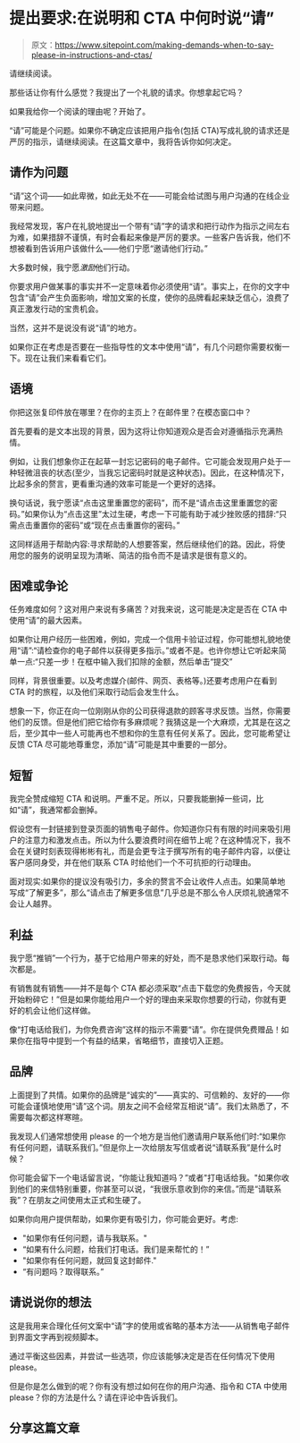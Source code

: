 # 提出要求:在说明和 CTA 中何时说“请”

> 原文：<https://www.sitepoint.com/making-demands-when-to-say-please-in-instructions-and-ctas/>

请继续阅读。

那些话让你有什么感觉？我提出了一个礼貌的请求。你想拿起它吗？

如果我给你一个阅读的理由呢？开始了。

“请”可能是个问题。如果你不确定应该把用户指令(包括 CTA)写成礼貌的请求还是严厉的指示，请继续阅读。在这篇文章中，我将告诉你如何决定。

## 请作为问题

“请”这个词——如此卑微，如此无处不在——可能会给试图与用户沟通的在线企业带来问题。

我经常发现，客户在礼貌地提出一个带有“请”字的请求和把行动作为指示之间左右为难，如果措辞不谨慎，有时会看起来像是严厉的要求。一些客户告诉我，他们不想被看到告诉用户该做什么——他们宁愿“邀请他们行动。”

大多数时候，我宁愿*激励*他们行动。

你要求用户做某事的事实并不一定意味着你必须使用“请”。事实上，在你的文字中包含“请”会产生负面影响，增加文案的长度，使你的品牌看起来缺乏信心，浪费了真正激发行动的宝贵机会。

当然，这并不是说没有说“请”的地方。

如果你正在考虑是否要在一些指导性的文本中使用“请”，有几个问题你需要权衡一下。现在让我们来看看它们。

## 语境

你把这张复印件放在哪里？在你的主页上？在邮件里？在模态窗口中？

首先要看的是文本出现的背景，因为这将让你知道观众是否会对遵循指示充满热情。

例如，让我们想象你正在起草一封忘记密码的电子邮件。它可能会发现用户处于一种轻微沮丧的状态(至少，当我忘记密码时就是这种状态)。因此，在这种情况下，比起多余的赘言，更看重沟通的效率可能是一个更好的选择。

换句话说，我宁愿读“点击这里重置您的密码”，而不是“请点击这里重置您的密码。”如果你认为“点击这里”太过生硬，考虑一下可能有助于减少挫败感的措辞:“只需点击重置你的密码”或“现在点击重置你的密码。”

这同样适用于帮助内容:寻求帮助的人想要答案，然后继续他们的路。因此，将使用您的服务的说明呈现为清晰、简洁的指令而不是请求是很有意义的。

## 困难或争论

任务难度如何？这对用户来说有多痛苦？对我来说，这可能是决定是否在 CTA 中使用“请”的最大因素。

如果你让用户经历一些困难，例如，完成一个信用卡验证过程，你可能想礼貌地使用“请”:“请检查你的电子邮件以获得更多指示。”或者不是。也许你想让它听起来简单一点:“只差一步！在框中输入我们扣除的金额，然后单击“提交”

同样，背景很重要。以及考虑媒介(邮件、网页、表格等。)还要考虑用户在看到 CTA 时的旅程，以及他们采取行动后会发生什么。

想象一下，你正在向一位刚刚从你的公司获得退款的顾客寻求反馈。当然，你需要他们的反馈。但是他们把它给你有多麻烦呢？我猜这是一个大麻烦，尤其是在这之后，至少其中一些人可能再也不想和你的生意有任何关系了。因此，您可能希望让反馈 CTA 尽可能地尊重您，添加“请”可能是其中重要的一部分。

## 短暂

我完全赞成缩短 CTA 和说明。严重不足。所以，只要我能删掉一些词，比如“请”，我通常都会删掉。

假设您有一封链接到登录页面的销售电子邮件。你知道你只有有限的时间来吸引用户的注意力和激发点击。所以为什么要浪费时间在细节上呢？在这种情况下，我不会在关键时刻表现得彬彬有礼，而是会更专注于撰写所有的电子邮件内容，以便让客户感同身受，并在他们联系 CTA 时给他们一个不可抗拒的行动理由。

面对现实:如果你的提议没有吸引力，多余的赘言不会让收件人点击。如果简单地写成“了解更多”，那么“请点击了解更多信息”几乎总是不那么令人厌烦礼貌通常不会让人越界。

## 利益

我宁愿“推销”一个行为，基于它给用户带来的好处，而不是恳求他们采取行动。每次都是。

有销售就有销售——并不是每个 CTA 都必须采取“点击下载您的免费报告，今天就开始粉碎它！”但是如果你能给用户一个好的理由来采取你想要的行动，你就有更好的机会让他们这样做。

像“打电话给我们，为你免费咨询”这样的指示不需要“请”。你在提供免费赠品！如果你在指导中提到一个有益的结果，省略细节，直接切入正题。

## 品牌

上面提到了共情。如果你的品牌是“诚实的”——真实的、可信赖的、友好的——你可能会谨慎地使用“请”这个词。朋友之间不会经常互相说“请”。我们太熟悉了，不需要每次都这样寒暄。

我发现人们通常想使用 please 的一个地方是当他们邀请用户联系他们时:“如果你有任何问题，请联系我们。”但是你上一次给朋友写信或者说“请联系我”是什么时候？

你可能会留下一个电话留言说，“你能让我知道吗？”或者"打电话给我。"如果你收到他们的来信特别重要，你甚至可以说，“我很乐意收到你的来信。”而是“请联系我”？在朋友之间使用太正式和生硬了。

如果你向用户提供帮助，如果你更有吸引力，你可能会更好。考虑:

*   "如果你有任何问题，请与我联系。"
*   “如果有什么问题，给我们打电话。我们是来帮忙的！”
*   "如果你有任何问题，就回复这封邮件."
*   “有问题吗？取得联系。”

## 请说说你的想法

这是我用来合理化任何文案中“请”字的使用或省略的基本方法——从销售电子邮件到界面文字再到视频脚本。

通过平衡这些因素，并尝试一些选项，你应该能够决定是否在任何情况下使用 please。

但是你是怎么做到的呢？你有没有想过如何在你的用户沟通、指令和 CTA 中使用 please？你的方法是什么？请在评论中告诉我们。

## 分享这篇文章